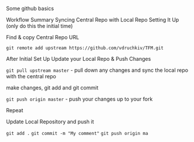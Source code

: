 Some github basics

Workflow Summary
Syncing Central Repo with Local Repo
Setting It Up (only do this the initial time)

Find & copy Central Repo URL

`git remote add upstream https://github.com/vdruchkiv/TFM.git`

After Initial Set Up
Update your Local Repo & Push Changes

`git pull upstream master` - pull down any changes and sync the local repo with the central repo

make changes, git add and git commit

`git push origin master` - push your changes up to your fork

Repeat

Update Local Repository and push it

`git add .`
`git commit -m "My comment"`
`git push origin ma`

